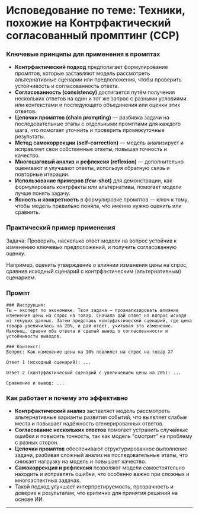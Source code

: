Исповедование по теме: Техники, похожие на Контрфактический согласованный промптинг (CCP)
============================================================================

### Ключевые принципы для применения в промптах

- **Контрфактический подход** предполагает формулирование промптов, которые заставляют модель рассмотреть альтернативные сценарии или предположения, чтобы проверить устойчивость и согласованность ответа.
- **Согласованность (consistency)** достигается путём получения нескольких ответов на один и тот же запрос с разными условиями или контекстами и последующего объединения или оценки этих ответов.
- **Цепочки промптов (chain prompting)** — разбивка задачи на последовательные этапы с отдельными промптами для каждого шага, что помогает уточнить и проверить промежуточные результаты.
- **Метод самокоррекции (self-correction)** — модель анализирует и исправляет свои собственные ответы, повышая точность и качество.
- **Многошаговый анализ** и **рефлексия (reflexion)** — дополнительно оценивают и улучшают ответы, используя обратную связь и повторные итерации.
- **Использование примеров (few-shot)** для демонстрации, как формулировать контрфакты или альтернативы, помогает модели лучше понять задачу.
- **Ясность и конкретность** в формулировке промптов — ключ к тому, чтобы модель правильно поняла, что именно нужно оценить или сравнить.


### Практический пример применения

Задача: Проверить, насколько ответ модели на вопрос устойчив к изменению ключевых предположений, и получить согласованную оценку.

Например, оценить утверждение о влиянии изменения цены на спрос, сравнив исходный сценарий с контрфактическим (альтернативным) сценарием.

### Промпт

```
### Инструкция:
Ты — эксперт по экономике. Твоя задача — проанализировать влияние изменения цены на спрос на товар. Сначала дай ответ на вопрос исходя из текущих данных. Затем представь контрфактический сценарий, где цена товара увеличилась на 20%, и дай ответ, учитывая это изменение. Наконец, сравни оба ответа и сделай вывод о согласованности и устойчивости выводов.

### Контекст:
Вопрос: Как изменение цены на 10% повлияет на спрос на товар X?

Ответ 1 (исходный сценарий): ...

Ответ 2 (контрфактический сценарий с увеличением цены на 20%): ...

Сравнение и вывод: ...
```


### Как работает и почему это эффективно

- **Контрфактический анализ** заставляет модель рассмотреть альтернативные варианты развития событий, что выявляет слабые места и повышает надёжность сгенерированных ответов.
- **Согласование нескольких ответов** помогает устранить случайные ошибки и повысить точность, так как модель "смотрит" на проблему с разных сторон.
- **Цепочки промптов** обеспечивают структурированное выполнение задачи, разбивая сложный анализ на последовательные этапы, что снижает нагрузку на модель и повышает качество.
- **Самокоррекция и рефлексия** позволяют модели самостоятельно находить и исправлять ошибки, что особенно важно при сложных и многоаспектных задачах.
- Такой подход улучшает интерпретируемость, прозрачность и доверие к результатам, что критично для принятия решений на основе ИИ.

---
[^1]: https://docs.anthropic.com/ru/docs/build-with-claude/prompt-engineering/chain-prompts

[^2]: https://www.gptunnel.ru/guide/contextual-prompting

[^3]: https://habr.com/ru/companies/oleg-bunin/articles/505170/

[^4]: https://ya.zerocoder.ru/pgt-prodvinutyj-prompt-engineering-chto-on-vkljuchaet-v-sebya/

[^5]: https://courses.sberuniversity.ru/ai-education/6/4

[^6]: https://www.promptingguide.ai/ru/introduction/basics

[^7]: https://habr.com/ru/companies/raft/articles/863478/

[^8]: https://vc.ru/chatgpt/723207-prompt-engineering-ili-kak-pisat-effektivnye-zaprosy-v-chatgpt


